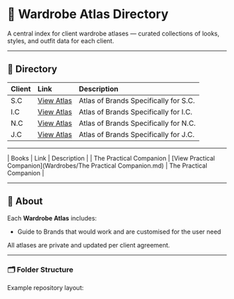 # 👠 Wardrobe Atlas Directory

A central index for client wardrobe atlases — curated collections of looks, styles, and outfit data for each client.

---

## 🧾 Directory

| Client | Link | Description |
|:--|:--|:--|
| S.C | [View Atlas](Wardrobes/S.C_Atlas.md) | Atlas of Brands Specifically for S.C. |
| I.C | [View Atlas](Wardrobes/I.C_Atlas.md) | Atlas of Brands Specifically for I.C. |
| N.C | [View Atlas](Wardrobes/N.C_Atlas.md) | Atlas of Brands Specifically for N.C. |
| J.C | [View Atlas](Wardrobes/J.C_Atlas.md) | Atlas of Brands Specifically for J.C. |

---

| Books | Link | Description |
| The Practical Companion  | [View Practical Companion](Wardrobes/The Practical Companion.md) | The Practical Companion |

---

## 🧭 About

Each **Wardrobe Atlas** includes:
- Guide to Brands that would work and are customised for the user need

All atlases are private and updated per client agreement.

---

### 🗂 Folder Structure
Example repository layout:

